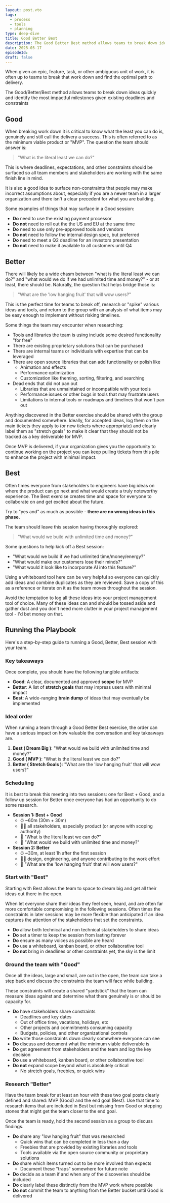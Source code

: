 ```yaml
---
layout: post.vto
tags:
  - process
  - tools
  - planning
type: deep-dive
title: Good Better Best
description: The Good Better Best method allows teams to break down ideas quickly and identify the most impactful milestones given existing deadlines and constraints
date: 2025-05-17
episodeId: 
draft: false
---
```

When given an epic, feature, task, or other ambiguous unit of work, it is often up to teams to break that work down and find the optimal path to delivery. 

The Good/Better/Best method allows teams to break down ideas quickly and identify the most impactful milestones given existing deadlines and constraints
## Good

When breaking work down it is critical to know what the least you can do is, genuinely and still call the delivery a success. This is often referred to as the minimum viable product or "MVP". The question the team should answer is:

> "What is the literal least we can do?"

This is where deadlines, expectations, and other constraints should be surfaced so all team members and stakeholders are working with the same finish line in mind.

It is also a good idea to surface non-constraints that people may make incorrect assumptions about, especially if you are a newer team in a larger organization and there isn't a clear precedent for what you are building.

Some examples of things that may surface in a Good session:
- **Do** need to use the existing payment processor
- **Do not** need to roll out the the US and EU at the same time
- **Do** need to use only pre-approved tools and vendors
- **Do not** need to follow the internal design spec, but preferred
- **Do** need to meet a Q2 deadline for an investors presentation
- **Do not** need to make it available to all customers until Q4

## Better

There will likely be a wide chasm between "what is the literal least we can do?" and "what would we do if we had unlimited time and money?" - or at least, there should be. Naturally, the question that helps bridge those is:

> "What are the 'low hanging fruit' that will wow users?"

This is the perfect time for teams to break off, research or "spike" various ideas and tools, and return to the group with an analysis of what items may be easy enough to implement without risking timelines.

Some things the team may encounter when researching:
- Tools and libraries the team is using include some desired functionality "for free"
- There are existing proprietary solutions that can be purchased
- There are internal teams or individuals with expertise that can be leveraged
- There are open source libraries that can add functionality or polish like
	- Animation and effects
	- Performance optimization
	- Customization like theming, sorting, filtering, and searching
- Dead ends that did not pan out
	- Libraries that are unmaintained or incompatible with your tools
	- Performance issues or other bugs in tools that may frustrate users
	- Limitations to internal tools or roadmaps and timelines that won't pan out

Anything discovered in the Better exercise should be shared with the group and documented somewhere. Ideally, for accepted ideas, log them on the main tickets they apply to (or new tickets where appropriate) and clearly label them as "stretch goals" to make it clear that they should not be tracked as a key deliverable for MVP.

Once MVP is delivered, if your organization gives you the opportunity to continue working on the project you can keep pulling tickets from this pile to enhance the project with minimal impact.

## Best

Often times everyone from stakeholders to engineers have big ideas on where the product can go next and what would create a truly noteworthy experience. The Best exercise creates time and space for everyone to collaborate on and get excited about the future.

Try to "yes and" as much as possible - **there are no wrong ideas in this phase.**

The team should leave this session having thoroughly explored:

> "What would we build with unlimited time and money?"

Some questions to help kick off a Best session:
- "What would we build if we had unlimited time/money/energy?"
- "What would make our customers lose their minds?"
- "What would it look like to incorporate AI into this feature?"

Using a whiteboard tool here can be very helpful so everyone can quickly add ideas and combine duplicates as they are reviewed. Save a copy of this as a reference or iterate on it as the team moves throughout the session.

Avoid the temptation to log all these ideas into your project management tool of choice. Many of these ideas can and should be tossed aside and gather dust and you don't need more clutter in your project management tool - I'd bet money on that.

## Running the Playbook

Here's a step-by-step guide to running a Good, Better, Best session with your team.
### Key takeaways

Once complete, you should have the following tangible artifacts:

- **Good**: A clear, documented and approved **scope** for MVP
- **Better**: A list of **stretch goals** that may impress users with minimal impact
- **Best**: A wide-ranging **brain dump** of ideas that may eventually be implemented

### Ideal order

When running a team through a Good Better Best exercise, the order can have a serious impact on how valuable the conversation and key takeaways are.

1. **Best ( Dream Big )**: "What would we build with unlimited time and money?"
2. **Good ( MVP )**: "What is the literal least we can do?"
3. **Better ( Stretch Goals )**: "What are the 'low hanging fruit' that will wow users?"

### Scheduling

It is best to break this meeting into two sessions: one for Best + Good, and a follow up session for Better once everyone has had an opportunity to do some research.

- **Session 1: Best + Good**
	- ⏰ ~60m (30m + 30m)
	- 👩‍💻 all stakeholders, especially product (or anyone with scoping authority)
	- 🔑 "What is the literal least we can do?"
	- 🔑 "What would we build with unlimited time and money?"
- **Session 2: Better**
	- ⏰ ~30m, at least 1h after the first session
	- 👩‍💻 design, engineering, and anyone contributing to the work effort
	- 🔑 "What are the 'low hanging fruit' that will wow users?"

### Start with "Best"

Starting with Best allows the team to space to dream big and get all their ideas out there in the open.

When let everyone share their ideas they feel seen, heard, and are often far more comfortable compromising in the following sessions. Often times the constraints in later sessions may be more flexible than anticipated if an idea captures the attention of the stakeholders that set the constraints.

- **Do** allow both technical and non technical stakeholders to share ideas
- **Do** set a timer to keep the session from lasting forever
- **Do** ensure as many voices as possible are heard
- **Do** use a whiteboard, kanban board, or other collaborative tool
- **Do not** bring in deadlines or other constraints yet, the sky is the limit

### Ground the team with "Good"

Once all the ideas, large and small, are out in the open, the team can take a step back and discuss the constraints the team will face while building.

These constraints will create a shared "yardstick" that the team can measure ideas against and determine what there genuinely is or should be capacity for.

- **Do** have stakeholders share constraints
	- Deadlines and key dates
	- Out of office time, vacations, holidays, etc
	- Other projects and commitments consuming capacity
	- Budgets, policies, and other organizational controls
- **Do** write those constraints down clearly somewhere everyone can see
- **Do** discuss and document what the minimum viable deliverable is
- **Do** get agreement from stakeholders and the team and log the key decision
- **Do** use a whiteboard, kanban board, or other collaborative tool
- **Do not** expand scope beyond what is absolutely critical
	- No stretch goals, freebies, or quick wins

### Research "Better"

Have the team break for at least an hour with these two goal posts clearly defined and shared: MVP (Good) and the end goal (Best). Use that time to research items that are included in Best but missing from Good or stepping stones that might get the team closer to the end goal.

Once the team is ready, hold the second session as a group to discuss findings.

- **Do** share any "low hanging fruit" that was researched
	- Quick wins that can be completed in less than a day
	- Freebies that are provided by existing libraries and tools
	- Tools available via the open source community or proprietary solutions
- **Do** share which items turned out to be more involved than expects
	- Document these "traps" somewhere for future note
- **Do** decide as a team if and when any of the discoveries should be included
- **Do** clearly label these distinctly from the MVP work where possible
- **Do not** commit the team to anything from the Better bucket until Good is delivered